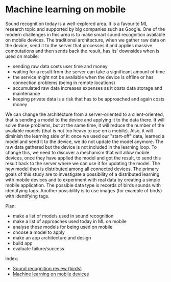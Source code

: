 # Machine learning on mobile


 Sound recognition today is a well-explored area. It is a favourite ML research topic and supported by big companies such as Google.  One of the modern challenges in this area is to make smart sound recognition available on mobile devices. The traditional architecture, when we gather raw data on the device, send it to the server that processes it and applies massive computations and then sends back the result, has its' downsides when is used on mobile: 
- sending raw data costs user time and money
- waiting for a result from the server can take a significant amount of time
- the service might not be available when the device is offline or has connection problems (being in remote locations)
- accumulated raw data increases expenses as it costs data storage and maintenance
-  keeping private data is a risk that has to  be approached and again costs money

We can change the architecture from a server-oriented to a client-oriented, that is sending a model to the device and applying it to the data there. It will solve these problems, but at the same time, it will reduce the number of the available models (that is not too heavy to use on a mobile). Also, it will diminish the learning side of it: once we used our "start-off" data, learned a model and send it to the device, we do not update the model anymore. 
The raw data gathered but the device is not included in the learning loop. To change this, we need to discover a mechanism that will allow mobile devices, once they have applied the model and got the result, to send this result back to the server where we can use it for updating the model. The new model then is distributed among all connected devices. 
The primary goals of this study are to investigate a possibility of a distributed learning with mobile devices and to experiment with real data by creating a simple mobile application. The possible data type is records of birds sounds with identifying tags.  Another possibility is to use images (for example of birds) with identifying tags.

Plan:
- make a list of models used in sound recognition 
- make a list of approaches used today in ML on mobile
- analyse these models for being used on mobile
- choose a model to apply 
- make an app architecture and design
- build app
- evaluate failure/success

Index:
- [Sound recognition review (birds)](https://github.com/annavlz/distributed-learning/blob/master/reports/sound-recognition.md)
- [Machine learning on mobile devices](https://github.com/annavlz/distributed-learning/blob/master/reports/mobile-ml.md) 




    
